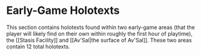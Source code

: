 # Early-Game Holotexts

This section contains holotexts found within two early-game areas (that the player will likely find on their own within roughly the first hour of playtime), the [[Stasis Facility]] and [[Av'Sal|the surface of Av'Sal]]. These two areas contain 12 total holotexts.
